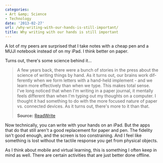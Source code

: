 ```yaml
---
categories:
- Art &amp; Science
- Technology
date: '2013-02-27'
url: /why-writing-with-our-hands-is-still-important/
title: Why writing with our hands is still important
---
```


A lot of my peers are surprised that I take notes with a cheap pen and a MUJI notebook instead of on my iPad. I think better on paper.

Turns out, there's some science behind it...

<blockquote>A few years back, there were a bunch of sto­ries in the press about the sci­ence of writ­ing things by hand. As it turns out, our brains work dif­fer­ent­ly when we form let­ters with a hand-held imple­ment - and we learn more effec­tive­ly than when we type. This makes total sense. I've long noticed that when I'm writ­ing in a paper jour­nal, it men­tal­ly feels dif­fer­ent than when I'm typ­ing out my thoughts on a com­put­er. I thought it had some­thing to do with the more focused nature of paper vs. con­nect­ed devices. As it turns out, there's more to it than that.

<strong>Source:</strong> <a href="http://readwrite.com/2013/01/11/why-writing-with-our-hands-is-still-important">ReadWrite</a></blockquote>

Now technically, you can write with your hands on an iPad. But the apps that do that still aren't a good replacement for paper and pen. The fidelity isn't good enough, and the screen is too constraining. And I feel like something is lost without the tactile response you get from physical objects.

As I think about mobile and virtual learning, this is something I often keep in mind as well. There are certain activities that are just better done offline.